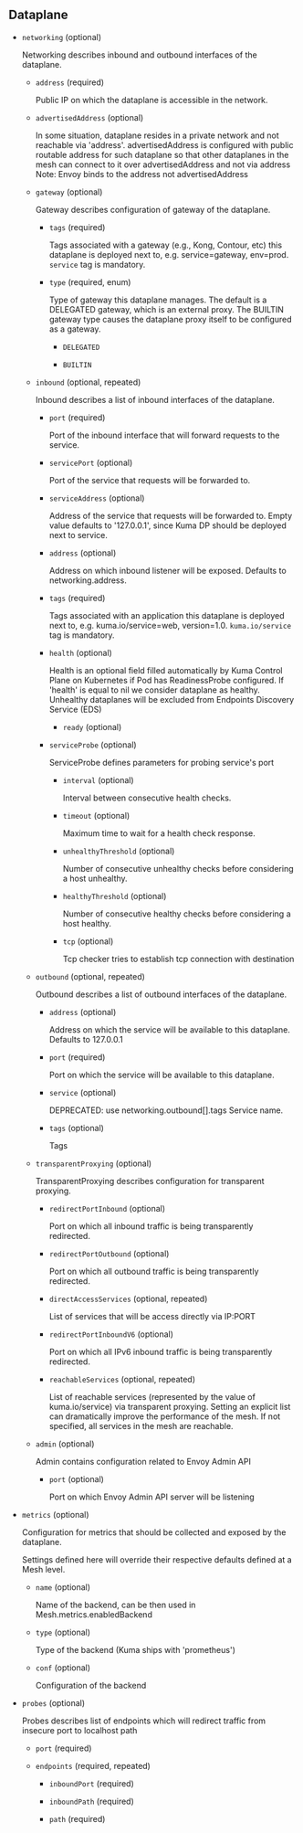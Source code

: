 ## Dataplane

- `networking` (optional)

    Networking describes inbound and outbound interfaces of the dataplane.    
    
    - `address` (required)
    
        Public IP on which the dataplane is accessible in the network.    
    
    - `advertisedAddress` (optional)
    
        In some situation, dataplane resides in a private network and not
        reachable via 'address'. advertisedAddress is configured with public
        routable address for such dataplane so that other dataplanes in the mesh
        can connect to it over advertisedAddress and not via address
        Note: Envoy binds to the address not advertisedAddress    
    
    - `gateway` (optional)
    
        Gateway describes configuration of gateway of the dataplane.    
        
        - `tags` (required)
        
            Tags associated with a gateway (e.g., Kong, Contour, etc) this
            dataplane is deployed next to, e.g. service=gateway, env=prod.
            `service` tag is mandatory.    
        
        - `type` (required, enum)
        
            Type of gateway this dataplane manages. The default is a DELEGATED
            gateway, which is an external proxy. The BUILTIN gateway type causes
            the dataplane proxy itself to be configured as a gateway.
        
            - `DELEGATED`
        
            - `BUILTIN`    
    
    - `inbound` (optional, repeated)
    
        Inbound describes a list of inbound interfaces of the dataplane.    
        
        - `port` (required)
        
            Port of the inbound interface that will forward requests to the
            service.    
        
        - `servicePort` (optional)
        
            Port of the service that requests will be forwarded to.    
        
        - `serviceAddress` (optional)
        
            Address of the service that requests will be forwarded to.
            Empty value defaults to '127.0.0.1', since Kuma DP should be deployed
            next to service.    
        
        - `address` (optional)
        
            Address on which inbound listener will be exposed. Defaults to
            networking.address.    
        
        - `tags` (required)
        
            Tags associated with an application this dataplane is deployed next to,
            e.g. kuma.io/service=web, version=1.0.
            `kuma.io/service` tag is mandatory.    
        
        - `health` (optional)
        
            Health is an optional field filled automatically by Kuma Control Plane
            on Kubernetes if Pod has ReadinessProbe configured. If 'health' is
            equal to nil we consider dataplane as healthy. Unhealthy dataplanes
            will be excluded from Endpoints Discovery Service (EDS)    
            
            - `ready` (optional)    
        
        - `serviceProbe` (optional)
        
            ServiceProbe defines parameters for probing service's port    
            
            - `interval` (optional)
            
                Interval between consecutive health checks.    
            
            - `timeout` (optional)
            
                Maximum time to wait for a health check response.    
            
            - `unhealthyThreshold` (optional)
            
                Number of consecutive unhealthy checks before considering a host
                unhealthy.    
            
            - `healthyThreshold` (optional)
            
                Number of consecutive healthy checks before considering a host
                healthy.    
            
            - `tcp` (optional)
            
                Tcp checker tries to establish tcp connection with destination    
    
    - `outbound` (optional, repeated)
    
        Outbound describes a list of outbound interfaces of the dataplane.    
        
        - `address` (optional)
        
            Address on which the service will be available to this dataplane.
            Defaults to 127.0.0.1    
        
        - `port` (required)
        
            Port on which the service will be available to this dataplane.    
        
        - `service` (optional)
        
            DEPRECATED: use networking.outbound[].tags
            Service name.    
        
        - `tags` (optional)
        
            Tags    
    
    - `transparentProxying` (optional)
    
        TransparentProxying describes configuration for transparent proxying.    
        
        - `redirectPortInbound` (optional)
        
            Port on which all inbound traffic is being transparently redirected.    
        
        - `redirectPortOutbound` (optional)
        
            Port on which all outbound traffic is being transparently redirected.    
        
        - `directAccessServices` (optional, repeated)
        
            List of services that will be access directly via IP:PORT    
        
        - `redirectPortInboundV6` (optional)
        
            Port on which all IPv6 inbound traffic is being transparently
            redirected.    
        
        - `reachableServices` (optional, repeated)
        
            List of reachable services (represented by the value of
            kuma.io/service) via transparent proxying. Setting an explicit list can
            dramatically improve the performance of the mesh. If not specified, all
            services in the mesh are reachable.    
    
    - `admin` (optional)
    
        Admin contains configuration related to Envoy Admin API    
        
        - `port` (optional)
        
            Port on which Envoy Admin API server will be listening

- `metrics` (optional)

    Configuration for metrics that should be collected and exposed by the
    dataplane.
    
    Settings defined here will override their respective defaults
    defined at a Mesh level.    
    
    - `name` (optional)
    
        Name of the backend, can be then used in Mesh.metrics.enabledBackend    
    
    - `type` (optional)
    
        Type of the backend (Kuma ships with 'prometheus')    
    
    - `conf` (optional)
    
        Configuration of the backend

- `probes` (optional)

    Probes describes list of endpoints which will redirect traffic from
    insecure port to localhost path    
    
    - `port` (required)    
    
    - `endpoints` (required, repeated)    
        
        - `inboundPort` (required)    
        
        - `inboundPath` (required)    
        
        - `path` (required)

